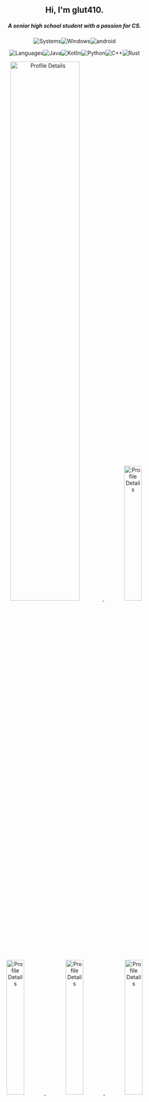 <h2 align="center">Hi, I'm glut410.</h2>
<em><h5 align="center">A senior high school student with a passion for CS.</h5></em>

<!-- systems -->
<p align="center">
<img
src="https://shields.io/badge/-systems-black?style=for-the-badge"
alt="Systems"><img
src="https://img.shields.io/badge/Windows-0078D6?style=for-the-badge&logo=windows&logoColor=white"
alt="Windows"/><img
src="https://img.shields.io/badge/Android-3DDC84?style=for-the-badge&logo=android&logoColor=white"
alt="android">
</p>

<!-- languages -->
<p align="center">
<img
src="https://shields.io/badge/-languages-blue?style=for-the-badge"
alt="Languages"><img
src="https://img.shields.io/badge/Java-ED8B00?style=for-the-badge&logo=java&logoColor=white"
alt="Java"><img
src="https://img.shields.io/badge/Kotlin-0095D5?&style=for-the-badge&logo=kotlin&logoColor=white"
alt="Kotlin"><img
src="https://img.shields.io/badge/Python-14354C?style=for-the-badge&logo=python&logoColor=white"
alt="Python"/><img
src="https://img.shields.io/badge/C%2B%2B-00599C?style=for-the-badge&logo=c%2B%2B&logoColor=white"
alt="C++"><img
src="https://img.shields.io/badge/Rust-000000?style=for-the-badge&logo=rust&logoColor=white"
alt="Rust">
</p>

<!-- stats -->
<a href="https://github.com/vn7n24fzkq/github-profile-summary-cards">
<p align="center">
<img width="60%" alt="Profile Details" src="http://github-profile-summary-cards.vercel.app/api/cards/profile-details?username=glut410&theme=nord_dark" />
<img width="30%" alt="Profile Details" src="http://github-profile-summary-cards.vercel.app/api/cards/repos-per-language?username=glut410&theme=nord_dark" />
<img width="30%" alt="Profile Details" src="http://github-profile-summary-cards.vercel.app/api/cards/most-commit-language?username=glut410&theme=nord_dark" />
<img width="30%" alt="Profile Details" src="http://github-profile-summary-cards.vercel.app/api/cards/stats?username=glut410&theme=nord_dark" />
<img width="30%" alt="Profile Details" src="http://github-profile-summary-cards.vercel.app/api/cards/productive-time?username=glut410&theme=nord_dark&utcOffset=8" />
</p>
</a>
